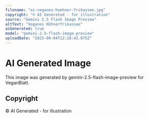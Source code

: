 ```yaml
---
filename: "ai-veganes-huehner-frikassee.jpg"
copyright: "© AI Generated - for illustration"
source: "Gemini 2.5 Flash Image Preview"
altText: "Veganes Hühnerfrikassee"
aiGenerated: true
model: "gemini-2.5-flash-image-preview"
uploadDate: "2025-09-04T12:28:42.075Z"
---
```


# AI Generated Image

This image was generated by gemini-2.5-flash-image-preview for VeganBlatt.

## Copyright
© AI Generated - for illustration
